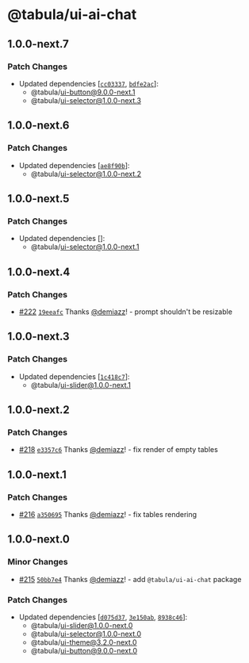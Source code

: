 # @tabula/ui-ai-chat

## 1.0.0-next.7

### Patch Changes

- Updated dependencies [[`cc03337`](https://github.com/ReTable/ui-kit/commit/cc033371feb2098b086ddcf1f05cd8b6876bcbf8), [`bdfe2ac`](https://github.com/ReTable/ui-kit/commit/bdfe2ac47bb01c93316784b36be173b2931f671d)]:
  - @tabula/ui-button@9.0.0-next.1
  - @tabula/ui-selector@1.0.0-next.3

## 1.0.0-next.6

### Patch Changes

- Updated dependencies [[`ae8f90b`](https://github.com/ReTable/ui-kit/commit/ae8f90bd833e6f4015800e60ef24f88146136c08)]:
  - @tabula/ui-selector@1.0.0-next.2

## 1.0.0-next.5

### Patch Changes

- Updated dependencies []:
  - @tabula/ui-selector@1.0.0-next.1

## 1.0.0-next.4

### Patch Changes

- [#222](https://github.com/ReTable/ui-kit/pull/222) [`19eeafc`](https://github.com/ReTable/ui-kit/commit/19eeafce4de834a328fc225474634fe3790653d7) Thanks [@demiazz](https://github.com/demiazz)! - prompt shouldn't be resizable

## 1.0.0-next.3

### Patch Changes

- Updated dependencies [[`1c418c7`](https://github.com/ReTable/ui-kit/commit/1c418c79342030ab971f7191b3027bd7226ee20d)]:
  - @tabula/ui-slider@1.0.0-next.1

## 1.0.0-next.2

### Patch Changes

- [#218](https://github.com/ReTable/ui-kit/pull/218) [`e3357c6`](https://github.com/ReTable/ui-kit/commit/e3357c6983ab99ff6501da698231083d2b952868) Thanks [@demiazz](https://github.com/demiazz)! - fix render of empty tables

## 1.0.0-next.1

### Patch Changes

- [#216](https://github.com/ReTable/ui-kit/pull/216) [`a350695`](https://github.com/ReTable/ui-kit/commit/a3506950398fd86584505464426ec9072a7b906e) Thanks [@demiazz](https://github.com/demiazz)! - fix tables rendering

## 1.0.0-next.0

### Minor Changes

- [#215](https://github.com/ReTable/ui-kit/pull/215) [`50bb7e4`](https://github.com/ReTable/ui-kit/commit/50bb7e4475bb92ac05f1e6a2771312d99ec7745c) Thanks [@demiazz](https://github.com/demiazz)! - add `@tabula/ui-ai-chat` package

### Patch Changes

- Updated dependencies [[`d075d37`](https://github.com/ReTable/ui-kit/commit/d075d377ad307420ce902aae58c53e2aeb8edcb7), [`3e150ab`](https://github.com/ReTable/ui-kit/commit/3e150abe4b16033362cd8f69de6697d1207d9b37), [`8938c46`](https://github.com/ReTable/ui-kit/commit/8938c463fc9f3b5436f78897c09f31307af88e5a)]:
  - @tabula/ui-slider@1.0.0-next.0
  - @tabula/ui-selector@1.0.0-next.0
  - @tabula/ui-theme@3.2.0-next.0
  - @tabula/ui-button@9.0.0-next.0
